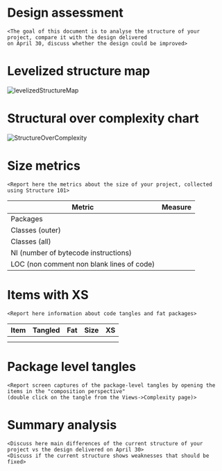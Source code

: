 # Design assessment


```
<The goal of this document is to analyse the structure of your project, compare it with the design delivered
on April 30, discuss whether the design could be improved>
```

# Levelized structure map
![levelizedStructureMap](C:\Users\34671\levelizedStructureMap.png)

# Structural over complexity chart
![StructureOverComplexity](C:\Users\34671\Desktop\StructureOverComplexity.png)

# Size metrics

```
<Report here the metrics about the size of your project, collected using Structure 101>
```



| Metric                                    | Measure |
| ----------------------------------------- | ------- |
| Packages                                  |         |
| Classes (outer)                           |         |
| Classes (all)                             |         |
| NI (number of bytecode instructions)      |         |
| LOC (non comment non blank lines of code) |         |



# Items with XS

```
<Report here information about code tangles and fat packages>
```

| Item | Tangled | Fat  | Size | XS   |
| ---- | ------- | ---- | ---- | ---- |
|      |         |      |      |      |
|      |         |      |      |      |



# Package level tangles

```
<Report screen captures of the package-level tangles by opening the items in the "composition perspective" 
(double click on the tangle from the Views->Complexity page)>
```

# Summary analysis
```
<Discuss here main differences of the current structure of your project vs the design delivered on April 30>
<Discuss if the current structure shows weaknesses that should be fixed>
```
